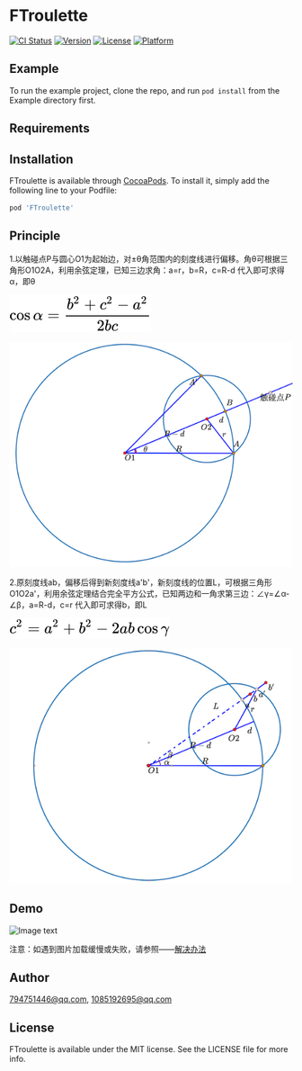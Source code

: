 # FTroulette

[![CI Status](https://img.shields.io/travis/1085192695@qq.com/FTroulette.svg?style=flat)](https://travis-ci.org/1085192695@qq.com/FTroulette)
[![Version](https://img.shields.io/cocoapods/v/FTroulette.svg?style=flat)](https://cocoapods.org/pods/FTroulette)
[![License](https://img.shields.io/cocoapods/l/FTroulette.svg?style=flat)](https://github.com/520coding/FTroulette/blob/master/LICENSE)
[![Platform](https://img.shields.io/cocoapods/p/FTroulette.svg?style=flat)](https://cocoapods.org/pods/FTroulette)

## Example

To run the example project, clone the repo, and run `pod install` from the Example directory first.

## Requirements

## Installation

FTroulette is available through [CocoaPods](https://cocoapods.org). To install
it, simply add the following line to your Podfile:

```ruby
pod 'FTroulette'
```

## Principle

1.以触碰点P与圆心O1为起始边，对±θ角范围内的刻度线进行偏移。角θ可根据三角形O1O2A，利用余弦定理，已知三边求角：a=r，b=R，c=R-d 代入即可求得α，即θ

![Image text](https://github.com/520coding/FTroulette/blob/master/ScreenShots/%E4%BD%99%E5%BC%A6%E5%AE%9A%E7%90%86.svg)

<img src="https://github.com/520coding/FTroulette/blob/master/ScreenShots/roulette1.png" /><br/>

2.原刻度线ab，偏移后得到新刻度线a'b'，新刻度线的位置L，可根据三角形O1O2a'，利用余弦定理结合完全平方公式，已知两边和一角求第三边：∠γ=∠α-∠β，a=R-d，c=r 代入即可求得b，即L

![Image text](https://github.com/520coding/FTroulette/blob/master/ScreenShots/%E4%BD%99%E5%BC%A6%E5%AE%9A%E7%90%862.svg)

<img src="https://github.com/520coding/FTroulette/blob/master/ScreenShots/roulette2.png" /><br/>

## Demo
![Image text](https://github.com/520coding/FTroulette/blob/master/ScreenShots/demo.gif)

注意：如遇到图片加载缓慢或失败，请参照——[解决办法](https://blog.csdn.net/u011583927/article/details/104384169?utm_medium=distribute.pc_relevant.none-task-blog-BlogCommendFromMachineLearnPai2-1.channel_param&depth_1-utm_source=distribute.pc_relevant.none-task-blog-BlogCommendFromMachineLearnPai2-1.channel_param)<br />

## Author

794751446@qq.com, 1085192695@qq.com

## License

FTroulette is available under the MIT license. See the LICENSE file for more info.
